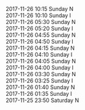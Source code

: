 2017-11-26 10:15 Sunday  N  
2017-11-26 10:10 Sunday  I  
2017-11-26 05:30 Sunday  N  
2017-11-26 05:20 Sunday  I  
2017-11-26 04:55 Sunday  N  
2017-11-26 04:50 Sunday  I  
2017-11-26 04:15 Sunday  N  
2017-11-26 04:10 Sunday  I  
2017-11-26 04:05 Sunday  N  
2017-11-26 04:00 Sunday  I  
2017-11-26 03:30 Sunday  N  
2017-11-26 03:25 Sunday  I  
2017-11-26 01:40 Sunday  N  
2017-11-26 01:35 Sunday  I  
2017-11-25 23:50 Saturday  N  
